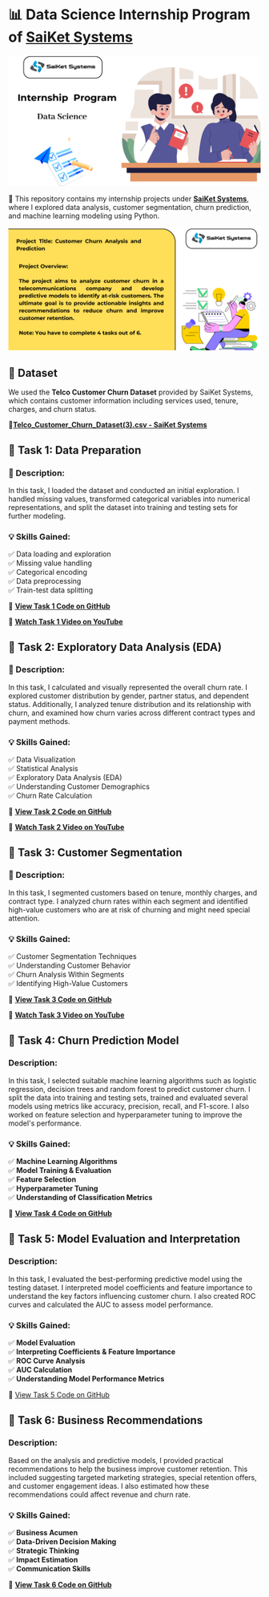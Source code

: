 # 📊 Data Science Internship Program of [SaiKet Systems](https://www.linkedin.com/company/saiket-systems/)

![image](https://github.com/jcdumlao14/Data-Science-Internship-Program-SKS/blob/main/SKS-%20intern.png
)

💼 This repository contains my internship projects under **[SaiKet Systems]( https://www.linkedin.com/company/saiket-systems/
)**, where I explored data analysis, customer segmentation, churn prediction, and machine learning modeling using Python.


![image](https://github.com/jcdumlao14/Data-Science-Internship-Program-SKS/blob/main/project%20title.png
)

## 📂 Dataset

We used the **Telco Customer Churn Dataset** provided by SaiKet Systems, which contains customer information including services used, tenure, charges, and churn status.

**🔗[Telco_Customer_Churn_Dataset(3).csv - SaiKet Systems](https://drive.google.com/file/d/1bHNFyCPHPhM3ma6EYXWerRvS101GUQZp/view?usp=drive_link)**

## 🔹 Task 1: Data Preparation

### 📝 Description:

In this task, I loaded the dataset and conducted an initial exploration. I handled missing values, transformed categorical variables into numerical representations, and split the dataset into training and testing sets for further modeling.

### 💡 Skills Gained:
✅ Data loading and exploration  
✅ Missing value handling  
✅ Categorical encoding  
✅ Data preprocessing  
✅ Train-test data splitting

📁 **[ View Task 1 Code  on GitHub](https://github.com/jcdumlao14/Data-Science-Internship-Program-SKS/blob/main/Task_1_Data_Preparation.ipyn)**

🎥 **[Watch Task 1 Video on YouTube](https://youtu.be/gQU-FuoHpf0)**


## 🔹 Task 2: Exploratory Data Analysis (EDA)

### 📝 Description:

In this task, I calculated and visually represented the overall churn rate. I explored customer distribution by gender, partner status, and dependent status. Additionally, I analyzed tenure distribution and its relationship with churn, and examined how churn varies across different contract types and payment methods.

### 💡 Skills Gained:
✅ Data Visualization  
✅ Statistical Analysis  
✅ Exploratory Data Analysis (EDA)  
✅ Understanding Customer Demographics  
✅ Churn Rate Calculation


 📁 **[View Task 2 Code on GitHub](https://github.com/jcdumlao14/Data-Science-Internship-Program-SKS/blob/main/Task_2_Exploratory_Data_Analysis_(EDA).ipynb)**

 🎥 **[Watch Task 2 Video on YouTube]( https://youtu.be/KkqsrAgcd6A)**

## 🔹 Task 3: Customer Segmentation

### 📝 Description:

In this task, I segmented customers based on tenure, monthly charges, and contract type. I analyzed churn rates within each segment and identified high-value customers who are at risk of churning and might need special attention.

### 💡 Skills Gained:
✅ Customer Segmentation Techniques  
✅ Understanding Customer Behavior  
✅ Churn Analysis Within Segments  
✅ Identifying High-Value Customers


📁 **[View Task 3 Code on GitHub](https://github.com/jcdumlao14/Data-Science-Internship-Program-SKS/blob/main/Task_3_Customer_Segmentation.ipynb)**

🎥 **[Watch Task 3 Video on YouTube](https://youtu.be/s5FIeTx0Uyc)**

## 🔹 Task 4: Churn Prediction Model

### Description:

In this task, I selected suitable machine learning algorithms such as logistic regression, decision trees and random forest to predict customer churn. I split the data into training and testing sets, trained and evaluated several models using metrics like accuracy, precision, recall, and F1-score. I also worked on feature selection and hyperparameter tuning to improve the model's performance.

<h3 align="left">💡 Skills Gained:</h3>
<p align="left">
✅ <strong>Machine Learning Algorithms</strong><br>
✅ <strong>Model Training & Evaluation</strong><br>
✅ <strong>Feature Selection</strong><br>
✅ <strong>Hyperparameter Tuning</strong><br>
✅ <strong>Understanding of Classification Metrics</strong>
</p>
 
📁 **[View Task 4 Code on GitHub](https://github.com/jcdumlao14/Data-Science-Internship-Program-SKS/blob/main/Task_4_Churn_Prediction_Model.ipynb)**

## 🔹 Task 5: Model Evaluation and Interpretation

### Description:

In this task, I evaluated the best-performing predictive model using the testing dataset. I interpreted model coefficients and feature importance to understand the key factors influencing customer churn. I also created ROC curves and calculated the AUC to assess model performance.

<h3 align="left">💡 Skills Gained:</h3>
<p align="left">
✅ <strong>Model Evaluation</strong><br>
✅ <strong>Interpreting Coefficients & Feature Importance</strong><br>
✅ <strong>ROC Curve Analysis</strong><br>
✅ <strong>AUC Calculation</strong><br>
✅ <strong>Understanding Model Performance Metrics</strong>
</p>

📂 [View Task 5 Code on GitHub](https://github.com/jcdumlao14/Data-Science-Internship-Program-SKS/blob/main/Task_5_Model_Evaluation_and_Interpretation.ipynb)

## 🔹 Task 6: Business Recommendations

### Description:
Based on the analysis and predictive models, I provided practical recommendations to help the business improve customer retention. This included suggesting targeted marketing strategies, special retention offers, and customer engagement ideas. I also estimated how these recommendations could affect revenue and churn rate.

<h3 align="left">💡 Skills Gained:</h3>
<p align="left">
✅ <strong>Business Acumen</strong><br>
✅ <strong>Data-Driven Decision Making</strong><br>
✅ <strong>Strategic Thinking</strong><br>
✅ <strong>Impact Estimation</strong><br>
✅ <strong>Communication Skills</strong>
</p>

📂 **[View Task 6 Code on GitHub](https://github.com/jcdumlao14/Data-Science-Internship-Program-SKS/blob/main/Task_6_Business_Recommendations.ipynb)**
